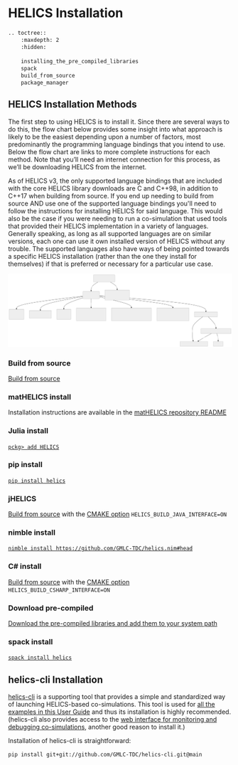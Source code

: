 # HELICS Installation

```{eval-rst}
.. toctree::
    :maxdepth: 2
    :hidden:

    installing_the_pre_compiled_libraries
    spack
    build_from_source
    package_manager
```

## HELICS Installation Methods

The first step to using HELICS is to install it. Since there are several ways to do this, the flow chart below provides some insight into what approach is likely to be the easiest depending upon a number of factors, most predominantly the programming language bindings that you intend to use. Below the flow chart are links to more complete instructions for each method. Note that you’ll need an internet connection for this process, as we’ll be downloading HELICS from the internet.

As of HELICS v3, the only supported language bindings that are included with the core HELICS library downloads are C and C++98, in addition to C++17 when building from source. If you end up needing to build from source AND use one of the supported language bindings you'll need to follow the instructions for installing HELICS for said language. This would also be the case if you were needing to run a co-simulation that used tools that provided their HELICS implementation in a variety of languages. Generally speaking, as long as all supported languages are on similar versions, each one can use it own installed version of HELICS without any trouble. The supported languages also have ways of being pointed towards a specific HELICS installation (rather than the one they install for themselves) if that is preferred or necessary for a particular use case.

![](https://github.com/GMLC-TDC/helics_doc_resources/raw/main/user_guide/install_decision_tree.svg)

### Build from source
[Build from source](./build_from_source.md)

### matHELICS install
Installation instructions are available in the [matHELICS repository README](https://github.com/GMLC-TDC/matHELICS/blob/main/README.md)

### Julia install
[`pckg> add HELICS`](https://github.com/GMLC-TDC/HELICS.jl/blob/master/README.md)

### pip install
[`pip install helics`](https://python.helics.org/)

### jHELICS
[Build from source](./build_from_source.md) with the [CMAKE option](https://docs.helics.org/en/latest/user-guide/installation/helics_cmake_options.html) `HELICS_BUILD_JAVA_INTERFACE=ON`

### nimble install
[`nimble install https://github.com/GMLC-TDC/helics.nim#head`](https://github.com/GMLC-TDC/helics.nim)

### C# install
[Build from source](./build_from_source.md) with the [CMAKE option](https://docs.helics.org/en/latest/user-guide/installation/helics_cmake_options.html) `HELICS_BUILD_CSHARP_INTERFACE=ON`

### Download pre-compiled
[Download the pre-compiled libraries and add them to your system path](./installing_the_pre_compiled_libraries.md)

### spack install
[`spack install helics`](./spack.md)



## helics-cli Installation

[helics-cli](https://github.com/GMLC-TDC/helics-cli) is a supporting tool that provides a simple and standardized way of launching HELICS-based co-simulations. This tool is used for [all the examples in this User Guide](../examples/examples_index.md) and thus its installation is highly recommended. (helics-cli also provides access to the [web interface for monitoring and debugging co-simulations](../fundamental_topics/web_interface.md), another good reason to install it.)

Installation of helics-cli is straightforward:

```shell session
pip install git+git://github.com/GMLC-TDC/helics-cli.git@main
```
